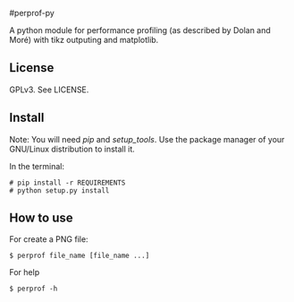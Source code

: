 #perprof-py 

A python module for performance profiling (as described by Dolan and Moré) with
tikz outputing and matplotlib.

## License

GPLv3. See LICENSE.

## Install

Note: You will need *pip* and *setup_tools*. Use the package manager of your
GNU/Linux distribution to install it.

In the terminal:

    # pip install -r REQUIREMENTS
    # python setup.py install

## How to use

For create a PNG file:

    $ perprof file_name [file_name ...]

For help

    $ perprof -h
